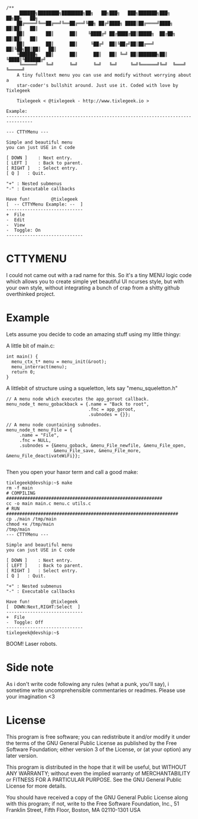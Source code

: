 ```
/**
     ██████╗████████╗████████╗██╗   ██╗███╗   ███╗███████╗███╗   ██╗██╗   ██╗
    ██╔════╝╚══██╔══╝╚══██╔══╝╚██╗ ██╔╝████╗ ████║██╔════╝████╗  ██║██║   ██║
    ██║        ██║      ██║    ╚████╔╝ ██╔████╔██║█████╗  ██╔██╗ ██║██║   ██║
    ██║        ██║      ██║     ╚██╔╝  ██║╚██╔╝██║██╔══╝  ██║╚██╗██║██║   ██║
    ╚██████╗   ██║      ██║      ██║   ██║ ╚═╝ ██║███████╗██║ ╚████║╚██████╔╝
     ╚═════╝   ╚═╝      ╚═╝      ╚═╝   ╚═╝     ╚═╝╚══════╝╚═╝  ╚═══╝ ╚═════╝
    A tiny fulltext menu you can use and modify without worrying about a
    star-coder's bullshit around. Just use it. Coded with love by Tixlegeek

    Tixlegeek < @tixlegeek - http://www.tixlegeek.io >

Example:
--------------------------------------------------------------------------------

--- CTTYMenu ---      

Simple and beautiful menu
you can just USE in C code

[ DOWN ]	: Next entry.
[ LEFT ]	: Back to parent.
[ RIGHT ]	: Select entry.
[ Q ]	: Quit.

"+"	: Nested submenus
"-"	: Executable callbacks

Have fun!        @tixlegeek
[  -- CTTYMenu Example: --  ]
-----------------------------
+  File
-  Edit
-  View
-  Toggle: On
-----------------------------
```
# CTTYMENU
I could not came out with a rad name for this. So it's a tiny MENU logic
code which allows you to create simple yet beautiful UI ncurses style,
but with your own style, without integrating a bunch of crap from a shitty
github overthinked project.

# Example
Lets assume you decide to code an amazing stuff using my little thingy:

A little bit of main.c:

```
int main() {
  menu_ctx_t* menu = menu_init(&root);
  menu_interract(menu);
  return 0;
}
```

A littlebit of structure using a squeletton, lets say "menu_squeletton.h"

```
// A menu node which executes the app_goroot callback.
menu_node_t menu_gobackback = {.name = "Back to root",
                               .fnc = app_goroot,
                               .subnodes = {}};

// A menu node countaining subnodes.
menu_node_t menu_File = {
     .name = "File",
     .fnc = NULL,
     .subnodes = {&menu_goback, &menu_File_newfile, &menu_File_open,
                  &menu_File_save, &menu_File_more, &menu_File_deactivateWiFi}};


```

Then you open your haxor term and call a good make:
```
tixlegeek@devship:~$ make
rm -f main
# COMPILING ###########################################################
cc -o main main.c menu.c utils.c
# RUN #################################################################
cp ./main /tmp/main
chmod +x /tmp/main
/tmp/main
--- CTTYMenu ---      

Simple and beautiful menu
you can just USE in C code

[ DOWN ]	: Next entry.
[ LEFT ]	: Back to parent.
[ RIGHT ]	: Select entry.
[ Q ]	: Quit.

"+"	: Nested submenus
"-"	: Executable callbacks

Have fun!        @tixlegeek
[  DOWN:Next,RIGHT:Select  ]
-----------------------------
+  File
-  Toggle: Off
-----------------------------
tixlegeek@devship:~$
```
BOOM! Laser robots.

# Side note
As i don't write code following any rules (what a punk, you'll say), i sometime
write uncomprehensible commentaries or readmes. Please use your imagination <3

# License                 
This program is free software; you can redistribute it and/or modify
it under the terms of the GNU General Public License as published by
the Free Software Foundation; either version 3 of the License, or
(at your option) any later version.

This program is distributed in the hope that it will be useful,
but WITHOUT ANY WARRANTY; without even the implied warranty of
MERCHANTABILITY or FITNESS FOR A PARTICULAR PURPOSE.  See the
GNU General Public License for more details.

You should have received a copy of the GNU General Public License
along with this program; if not, write to the Free Software Foundation,
Inc., 51 Franklin Street, Fifth Floor, Boston, MA 02110-1301  USA
